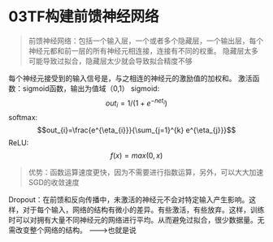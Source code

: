 # 03TF构建前馈神经网络
> 前馈神经网络：包括一个输入层，一个或者多个隐藏层，一个输出层，每个神经元都和前一层的所有神经元相连接，连接有不同的权重。
隐藏层太多可能导致过拟合，隐藏层太少就会导致拟合精度不够

每个神经元接受到的输入信号是，与之相连的神经元的激励值的加权和。
激活函数：sigmoid函数，输出为值域（0,1）
sigmoid:
$$out_i=1/(1+e^{-net_i})$$
softmax:
$$out_{i}=\frac{e^{\eta_{i}}}{\sum_{j=1}^{k} e^{\eta_{j}}}$$
ReLU: 
$$f(x)=max(0,x)$$
> 优势：函数运算速度更快，因为不需要进行指数运算，另外，可以大大加速SGD的收敛速度

Dropout：在前馈和反向传播中，未激活的神经元不会对特定输入产生影响。这样，对于每个输入，网络的结构有微小的差异。有些激活，有些放弃。这样，训练时可以对拥有大量不同神经元的网络进行平均。从而避免过拟合，很少数据量。无需改变整个网络的结构。
--->也就是说
